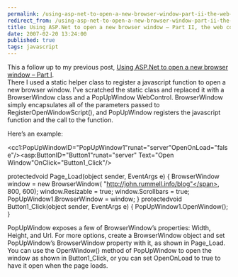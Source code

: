 ```yaml
---
permalink: /using-asp-net-to-open-a-new-browser-window-part-ii-the-web-cont
redirect_from: /using-asp-net-to-open-a-new-browser-window-part-ii-the-web-cont/
title: Using ASP.Net to open a new browser window – Part II, the web control
date: 2007-02-20 13:24:00
published: true
tags: javascript
---
```




This a follow up to my previous post, [Using ASP.Net to open a new browser window – Part I](http://www.jrummell.com/blog/index.php/2007/02/using-asp-net-to-open-a-new-browser-window-part-i/ "Using ASP.Net to open a new browser window – Part I").  
 There I used a static helper class to register a javascript function to open a new browser window. I’ve scratched the static class and replaced it with a BrowserWindow class and a PopUpWindow WebControl. BrowserWindow simply encapsulates all of the parameters passed to RegisterOpenWindowScript(), and PopUpWindow registers the javascript function and the call to the function.

Here’s an example:

<span class="kwrd"><</span><span class="html">cc1:PopUpWindow</span><span class="attr">ID</span><span class="kwrd">="PopUpWindow1"</span><span class="attr">runat</span><span class="kwrd">="server"</span><span class="attr">OpenOnLoad</span><span class="kwrd">="false"</span><span class="kwrd">/></span><span class="kwrd"><</span><span class="html">asp:Button</span><span class="attr">ID</span><span class="kwrd">="Button1"</span><span class="attr">runat</span><span class="kwrd">="server" </span><span class="attr">Text</span><span class="kwrd">="Open Window"</span><span class="attr">OnClick</span><span class="kwrd">="Button1_Click"</span><span class="kwrd">/></span>

<span class="kwrd">protected</span><span class="kwrd">void</span> Page_Load(<span class="kwrd">object</span> sender, EventArgs e) { BrowserWindow window = <span class="kwrd">new</span> BrowserWindow( <span class="str">"http://john.rummell.info/blog"</span>, 800, 600); window.Resizable = <span class="kwrd">true</span>; window.Scrollbars = <span class="kwrd">true</span>; PopUpWindow1.BrowserWindow = window; } <span class="kwrd">protected</span><span class="kwrd">void</span> Button1_Click(<span class="kwrd">object</span> sender, EventArgs e) { PopUpWindow1.OpenWindow(); }

PopUpWindow exposes a few of BrowserWindow’s properties: Width, Height, and Url. For more options, create a BrowserWindow object and set PopUpWindow’s  BrowserWindow property with it, as shown in Page_Load. You can use the OpenWindow() method of PopUpWindow to open the window as shown in Button1_Click, or you can set OpenOnLoad to true to have it open when the page loads.
